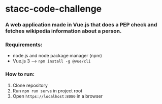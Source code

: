 # stacc-code-challenge
### A web application made in Vue.js that does a PEP check and fetches wikipedia information about a person. 

### Requirements:
- node.js and node package manager (npm)
- Vue.js 3  --> ``npm install -g @vue/cli``

### How to run:
1. Clone repository
2. Run ``npm run serve`` in project root
3. Open ``https://localhost:8080`` in a browser 
